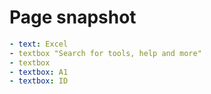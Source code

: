 # Page snapshot

```yaml
- text: Excel
- textbox "Search for tools, help and more"
- textbox
- textbox: A1
- textbox: ID
```